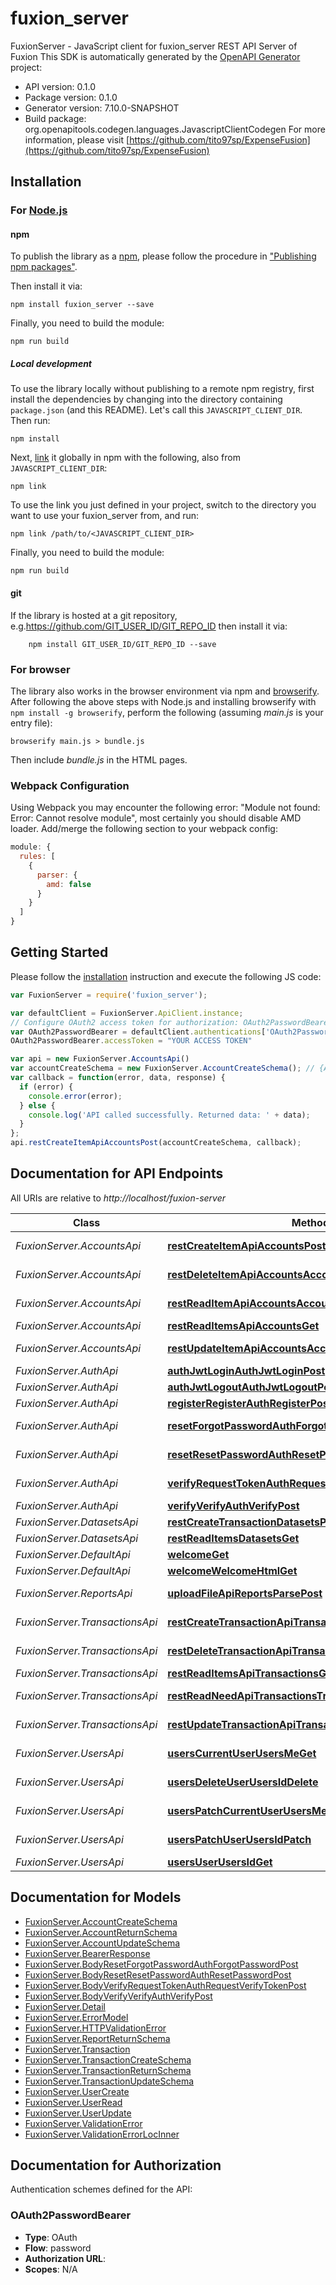 # fuxion_server

FuxionServer - JavaScript client for fuxion_server
REST API Server of Fuxion
This SDK is automatically generated by the [OpenAPI Generator](https://openapi-generator.tech) project:

- API version: 0.1.0
- Package version: 0.1.0
- Generator version: 7.10.0-SNAPSHOT
- Build package: org.openapitools.codegen.languages.JavascriptClientCodegen
For more information, please visit [https://github.com/tito97sp/ExpenseFusion](https://github.com/tito97sp/ExpenseFusion)

## Installation

### For [Node.js](https://nodejs.org/)

#### npm

To publish the library as a [npm](https://www.npmjs.com/), please follow the procedure in ["Publishing npm packages"](https://docs.npmjs.com/getting-started/publishing-npm-packages).

Then install it via:

```shell
npm install fuxion_server --save
```

Finally, you need to build the module:

```shell
npm run build
```

##### Local development

To use the library locally without publishing to a remote npm registry, first install the dependencies by changing into the directory containing `package.json` (and this README). Let's call this `JAVASCRIPT_CLIENT_DIR`. Then run:

```shell
npm install
```

Next, [link](https://docs.npmjs.com/cli/link) it globally in npm with the following, also from `JAVASCRIPT_CLIENT_DIR`:

```shell
npm link
```

To use the link you just defined in your project, switch to the directory you want to use your fuxion_server from, and run:

```shell
npm link /path/to/<JAVASCRIPT_CLIENT_DIR>
```

Finally, you need to build the module:

```shell
npm run build
```

#### git

If the library is hosted at a git repository, e.g.https://github.com/GIT_USER_ID/GIT_REPO_ID
then install it via:

```shell
    npm install GIT_USER_ID/GIT_REPO_ID --save
```

### For browser

The library also works in the browser environment via npm and [browserify](http://browserify.org/). After following
the above steps with Node.js and installing browserify with `npm install -g browserify`,
perform the following (assuming *main.js* is your entry file):

```shell
browserify main.js > bundle.js
```

Then include *bundle.js* in the HTML pages.

### Webpack Configuration

Using Webpack you may encounter the following error: "Module not found: Error:
Cannot resolve module", most certainly you should disable AMD loader. Add/merge
the following section to your webpack config:

```javascript
module: {
  rules: [
    {
      parser: {
        amd: false
      }
    }
  ]
}
```

## Getting Started

Please follow the [installation](#installation) instruction and execute the following JS code:

```javascript
var FuxionServer = require('fuxion_server');

var defaultClient = FuxionServer.ApiClient.instance;
// Configure OAuth2 access token for authorization: OAuth2PasswordBearer
var OAuth2PasswordBearer = defaultClient.authentications['OAuth2PasswordBearer'];
OAuth2PasswordBearer.accessToken = "YOUR ACCESS TOKEN"

var api = new FuxionServer.AccountsApi()
var accountCreateSchema = new FuxionServer.AccountCreateSchema(); // {AccountCreateSchema} 
var callback = function(error, data, response) {
  if (error) {
    console.error(error);
  } else {
    console.log('API called successfully. Returned data: ' + data);
  }
};
api.restCreateItemApiAccountsPost(accountCreateSchema, callback);

```

## Documentation for API Endpoints

All URIs are relative to *http://localhost/fuxion-server*

Class | Method | HTTP request | Description
------------ | ------------- | ------------- | -------------
*FuxionServer.AccountsApi* | [**restCreateItemApiAccountsPost**](docs/AccountsApi.md#restCreateItemApiAccountsPost) | **POST** /api/accounts/ | Create a new account
*FuxionServer.AccountsApi* | [**restDeleteItemApiAccountsAccountIdDelete**](docs/AccountsApi.md#restDeleteItemApiAccountsAccountIdDelete) | **DELETE** /api/accounts/{account_id} | Delete a account
*FuxionServer.AccountsApi* | [**restReadItemApiAccountsAccountIdGet**](docs/AccountsApi.md#restReadItemApiAccountsAccountIdGet) | **GET** /api/accounts/{account_id} | Retrieve a account
*FuxionServer.AccountsApi* | [**restReadItemsApiAccountsGet**](docs/AccountsApi.md#restReadItemsApiAccountsGet) | **GET** /api/accounts/ | List accounts
*FuxionServer.AccountsApi* | [**restUpdateItemApiAccountsAccountIdPut**](docs/AccountsApi.md#restUpdateItemApiAccountsAccountIdPut) | **PUT** /api/accounts/{account_id} | Update a account
*FuxionServer.AuthApi* | [**authJwtLoginAuthJwtLoginPost**](docs/AuthApi.md#authJwtLoginAuthJwtLoginPost) | **POST** /auth/jwt/login | Auth:Jwt.Login
*FuxionServer.AuthApi* | [**authJwtLogoutAuthJwtLogoutPost**](docs/AuthApi.md#authJwtLogoutAuthJwtLogoutPost) | **POST** /auth/jwt/logout | Auth:Jwt.Logout
*FuxionServer.AuthApi* | [**registerRegisterAuthRegisterPost**](docs/AuthApi.md#registerRegisterAuthRegisterPost) | **POST** /auth/register | Register:Register
*FuxionServer.AuthApi* | [**resetForgotPasswordAuthForgotPasswordPost**](docs/AuthApi.md#resetForgotPasswordAuthForgotPasswordPost) | **POST** /auth/forgot-password | Reset:Forgot Password
*FuxionServer.AuthApi* | [**resetResetPasswordAuthResetPasswordPost**](docs/AuthApi.md#resetResetPasswordAuthResetPasswordPost) | **POST** /auth/reset-password | Reset:Reset Password
*FuxionServer.AuthApi* | [**verifyRequestTokenAuthRequestVerifyTokenPost**](docs/AuthApi.md#verifyRequestTokenAuthRequestVerifyTokenPost) | **POST** /auth/request-verify-token | Verify:Request-Token
*FuxionServer.AuthApi* | [**verifyVerifyAuthVerifyPost**](docs/AuthApi.md#verifyVerifyAuthVerifyPost) | **POST** /auth/verify | Verify:Verify
*FuxionServer.DatasetsApi* | [**restCreateTransactionDatasetsPost**](docs/DatasetsApi.md#restCreateTransactionDatasetsPost) | **POST** /datasets/ | Update datasets
*FuxionServer.DatasetsApi* | [**restReadItemsDatasetsGet**](docs/DatasetsApi.md#restReadItemsDatasetsGet) | **GET** /datasets/ | List datasets
*FuxionServer.DefaultApi* | [**welcomeGet**](docs/DefaultApi.md#welcomeGet) | **GET** / | Welcome
*FuxionServer.DefaultApi* | [**welcomeWelcomeHtmlGet**](docs/DefaultApi.md#welcomeWelcomeHtmlGet) | **GET** /welcome.html | Welcome
*FuxionServer.ReportsApi* | [**uploadFileApiReportsParsePost**](docs/ReportsApi.md#uploadFileApiReportsParsePost) | **POST** /api/reports/parse | Parse a report file
*FuxionServer.TransactionsApi* | [**restCreateTransactionApiTransactionsPost**](docs/TransactionsApi.md#restCreateTransactionApiTransactionsPost) | **POST** /api/transactions/ | Create a new transaction
*FuxionServer.TransactionsApi* | [**restDeleteTransactionApiTransactionsTransactionIdDelete**](docs/TransactionsApi.md#restDeleteTransactionApiTransactionsTransactionIdDelete) | **DELETE** /api/transactions/{transaction_id} | Delete a transaction
*FuxionServer.TransactionsApi* | [**restReadItemsApiTransactionsGet**](docs/TransactionsApi.md#restReadItemsApiTransactionsGet) | **GET** /api/transactions/ | List transactions
*FuxionServer.TransactionsApi* | [**restReadNeedApiTransactionsTransactionIdGet**](docs/TransactionsApi.md#restReadNeedApiTransactionsTransactionIdGet) | **GET** /api/transactions/{transaction_id} | Retrieve a transaction
*FuxionServer.TransactionsApi* | [**restUpdateTransactionApiTransactionsTransactionIdPut**](docs/TransactionsApi.md#restUpdateTransactionApiTransactionsTransactionIdPut) | **PUT** /api/transactions/{transaction_id} | Update a transaction
*FuxionServer.UsersApi* | [**usersCurrentUserUsersMeGet**](docs/UsersApi.md#usersCurrentUserUsersMeGet) | **GET** /users/me | Users:Current User
*FuxionServer.UsersApi* | [**usersDeleteUserUsersIdDelete**](docs/UsersApi.md#usersDeleteUserUsersIdDelete) | **DELETE** /users/{id} | Users:Delete User
*FuxionServer.UsersApi* | [**usersPatchCurrentUserUsersMePatch**](docs/UsersApi.md#usersPatchCurrentUserUsersMePatch) | **PATCH** /users/me | Users:Patch Current User
*FuxionServer.UsersApi* | [**usersPatchUserUsersIdPatch**](docs/UsersApi.md#usersPatchUserUsersIdPatch) | **PATCH** /users/{id} | Users:Patch User
*FuxionServer.UsersApi* | [**usersUserUsersIdGet**](docs/UsersApi.md#usersUserUsersIdGet) | **GET** /users/{id} | Users:User


## Documentation for Models

 - [FuxionServer.AccountCreateSchema](docs/AccountCreateSchema.md)
 - [FuxionServer.AccountReturnSchema](docs/AccountReturnSchema.md)
 - [FuxionServer.AccountUpdateSchema](docs/AccountUpdateSchema.md)
 - [FuxionServer.BearerResponse](docs/BearerResponse.md)
 - [FuxionServer.BodyResetForgotPasswordAuthForgotPasswordPost](docs/BodyResetForgotPasswordAuthForgotPasswordPost.md)
 - [FuxionServer.BodyResetResetPasswordAuthResetPasswordPost](docs/BodyResetResetPasswordAuthResetPasswordPost.md)
 - [FuxionServer.BodyVerifyRequestTokenAuthRequestVerifyTokenPost](docs/BodyVerifyRequestTokenAuthRequestVerifyTokenPost.md)
 - [FuxionServer.BodyVerifyVerifyAuthVerifyPost](docs/BodyVerifyVerifyAuthVerifyPost.md)
 - [FuxionServer.Detail](docs/Detail.md)
 - [FuxionServer.ErrorModel](docs/ErrorModel.md)
 - [FuxionServer.HTTPValidationError](docs/HTTPValidationError.md)
 - [FuxionServer.ReportReturnSchema](docs/ReportReturnSchema.md)
 - [FuxionServer.Transaction](docs/Transaction.md)
 - [FuxionServer.TransactionCreateSchema](docs/TransactionCreateSchema.md)
 - [FuxionServer.TransactionReturnSchema](docs/TransactionReturnSchema.md)
 - [FuxionServer.TransactionUpdateSchema](docs/TransactionUpdateSchema.md)
 - [FuxionServer.UserCreate](docs/UserCreate.md)
 - [FuxionServer.UserRead](docs/UserRead.md)
 - [FuxionServer.UserUpdate](docs/UserUpdate.md)
 - [FuxionServer.ValidationError](docs/ValidationError.md)
 - [FuxionServer.ValidationErrorLocInner](docs/ValidationErrorLocInner.md)


## Documentation for Authorization


Authentication schemes defined for the API:
### OAuth2PasswordBearer


- **Type**: OAuth
- **Flow**: password
- **Authorization URL**: 
- **Scopes**: N/A

